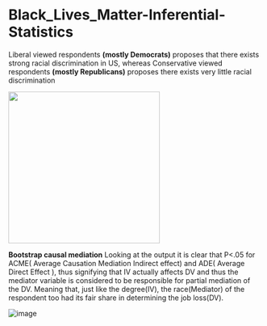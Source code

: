 # Black_Lives_Matter-Inferential-Statistics

Liberal viewed respondents **(mostly Democrats)** proposes that there exists strong racial discrimination in US, whereas Conservative viewed respondents **(mostly Republicans)** proposes there exists very little racial discrimination

<img src="https://user-images.githubusercontent.com/68782458/89497856-c9ff1000-d7da-11ea-9dc9-bdb23c510601.png" width="300" height="300">

**Bootstrap causal mediation**
Looking at the output it is clear that P<.05 for ACME( Average Causation Mediation Indirect effect) and ADE( Average Direct Effect ), thus signifying that IV actually affects DV and thus the mediator variable is considered to be responsible for partial mediation of the DV. Meaning that, just like the degree(IV), the race(Mediator) of the respondent too had its fair share in determining the job loss(DV).

![image](https://user-images.githubusercontent.com/68782458/89498107-3712a580-d7db-11ea-9773-a5f1a654dd5e.png)
